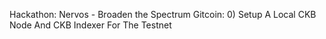 Hackathon: Nervos - Broaden the Spectrum
Gitcoin: 0) Setup A Local CKB Node And CKB Indexer For The Testnet
